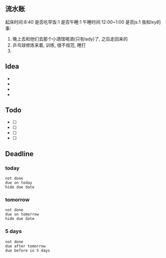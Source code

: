 ## 流水账
起床时间:8:40
是否吃早饭:1
是否午睡:1
午睡时间:12:00~1:00
是否js:1
我和lxy的事: 
1. 晚上去和他们去那个小酒馆喝酒(只有lady)了, 之后走回来的
2. 乒乓球修炼来着, 训练, 很不规范, 瞎打
3. 

## Idea
- 
- 
- 
- 

## Todo
- [ ] 
- [ ] 
- [ ] 
- [ ] 

## Deadline
### today
```tasks
not done
due on today
hide due date
```
### tomorrow
```tasks
not done
due on tomorrow
hide due date
```
### 5 days
```tasks
not done
due after tomorrow
due before in 5 days
```
